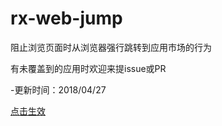 # rx-web-jump
阻止浏览页面时从浏览器强行跳转到应用市场的行为

有未覆盖到的应用时欢迎来提issue或PR

-更新时间：2018/04/27

[点击生效](https://greenify.github.io/shanefengcn/rx-web-jump)
